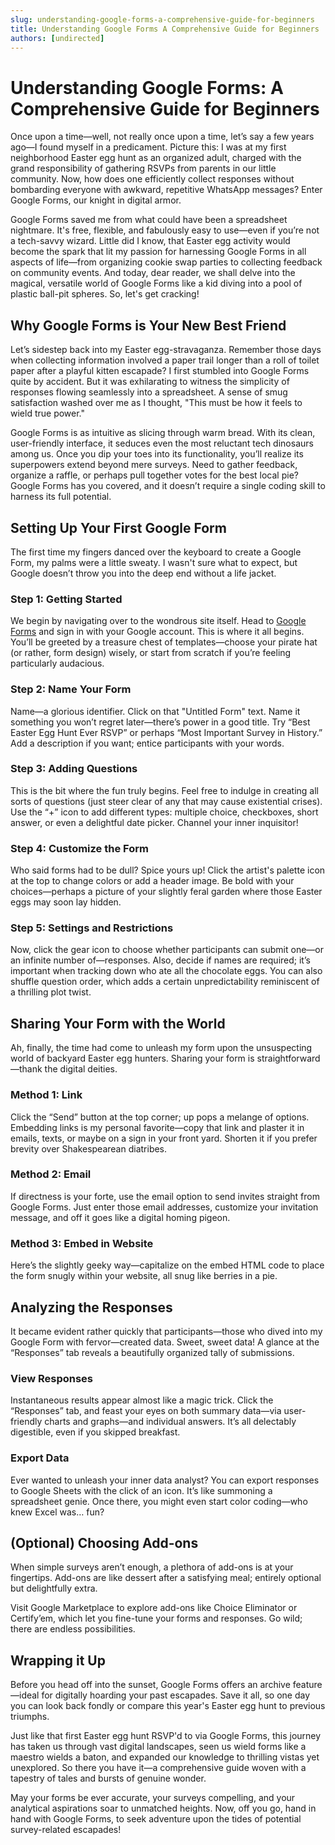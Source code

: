 ```yaml
---
slug: understanding-google-forms-a-comprehensive-guide-for-beginners
title: Understanding Google Forms A Comprehensive Guide for Beginners
authors: [undirected]
---
```



# Understanding Google Forms: A Comprehensive Guide for Beginners

Once upon a time—well, not really once upon a time, let’s say a few years ago—I found myself in a predicament. Picture this: I was at my first neighborhood Easter egg hunt as an organized adult, charged with the grand responsibility of gathering RSVPs from parents in our little community. Now, how does one efficiently collect responses without bombarding everyone with awkward, repetitive WhatsApp messages? Enter Google Forms, our knight in digital armor.

Google Forms saved me from what could have been a spreadsheet nightmare. It's free, flexible, and fabulously easy to use—even if you’re not a tech-savvy wizard. Little did I know, that Easter egg activity would become the spark that lit my passion for harnessing Google Forms in all aspects of life—from organizing cookie swap parties to collecting feedback on community events. And today, dear reader, we shall delve into the magical, versatile world of Google Forms like a kid diving into a pool of plastic ball-pit spheres. So, let's get cracking!

## Why Google Forms is Your New Best Friend

Let’s sidestep back into my Easter egg-stravaganza. Remember those days when collecting information involved a paper trail longer than a roll of toilet paper after a playful kitten escapade? I first stumbled into Google Forms quite by accident. But it was exhilarating to witness the simplicity of responses flowing seamlessly into a spreadsheet. A sense of smug satisfaction washed over me as I thought, "This must be how it feels to wield true power."

Google Forms is as intuitive as slicing through warm bread. With its clean, user-friendly interface, it seduces even the most reluctant tech dinosaurs among us. Once you dip your toes into its functionality, you’ll realize its superpowers extend beyond mere surveys. Need to gather feedback, organize a raffle, or perhaps pull together votes for the best local pie? Google Forms has you covered, and it doesn’t require a single coding skill to harness its full potential.

## Setting Up Your First Google Form

The first time my fingers danced over the keyboard to create a Google Form, my palms were a little sweaty. I wasn't sure what to expect, but Google doesn’t throw you into the deep end without a life jacket.

### Step 1: Getting Started

We begin by navigating over to the wondrous site itself. Head to [Google Forms](https://forms.google.com) and sign in with your Google account. This is where it all begins. You’ll be greeted by a treasure chest of templates—choose your pirate hat (or rather, form design) wisely, or start from scratch if you’re feeling particularly audacious.

### Step 2: Name Your Form

Name—a glorious identifier. Click on that "Untitled Form" text. Name it something you won’t regret later—there’s power in a good title. Try “Best Easter Egg Hunt Ever RSVP” or perhaps “Most Important Survey in History.” Add a description if you want; entice participants with your words.

### Step 3: Adding Questions

This is the bit where the fun truly begins. Feel free to indulge in creating all sorts of questions (just steer clear of any that may cause existential crises). Use the “+” icon to add different types: multiple choice, checkboxes, short answer, or even a delightful date picker. Channel your inner inquisitor!

### Step 4: Customize the Form

Who said forms had to be dull? Spice yours up! Click the artist's palette icon at the top to change colors or add a header image. Be bold with your choices—perhaps a picture of your slightly feral garden where those Easter eggs may soon lay hidden.

### Step 5: Settings and Restrictions

Now, click the gear icon to choose whether participants can submit one—or an infinite number of—responses. Also, decide if names are required; it’s important when tracking down who ate all the chocolate eggs. You can also shuffle question order, which adds a certain unpredictability reminiscent of a thrilling plot twist.

## Sharing Your Form with the World

Ah, finally, the time had come to unleash my form upon the unsuspecting world of backyard Easter egg hunters. Sharing your form is straightforward—thank the digital deities.

### Method 1: Link

Click the “Send” button at the top corner; up pops a melange of options. Embedding links is my personal favorite—copy that link and plaster it in emails, texts, or maybe on a sign in your front yard. Shorten it if you prefer brevity over Shakespearean diatribes.

### Method 2: Email

If directness is your forte, use the email option to send invites straight from Google Forms. Just enter those email addresses, customize your invitation message, and off it goes like a digital homing pigeon.

### Method 3: Embed in Website

Here’s the slightly geeky way—capitalize on the embed HTML code to place the form snugly within your website, all snug like berries in a pie.

## Analyzing the Responses

It became evident rather quickly that participants—those who dived into my Google Form with fervor—created data. Sweet, sweet data! A glance at the “Responses” tab reveals a beautifully organized tally of submissions.

### View Responses

Instantaneous results appear almost like a magic trick. Click the “Responses” tab, and feast your eyes on both summary data—via user-friendly charts and graphs—and individual answers. It’s all delectably digestible, even if you skipped breakfast.

### Export Data

Ever wanted to unleash your inner data analyst? You can export responses to Google Sheets with the click of an icon. It’s like summoning a spreadsheet genie. Once there, you might even start color coding—who knew Excel was… fun?

## (Optional) Choosing Add-ons

When simple surveys aren’t enough, a plethora of add-ons is at your fingertips. Add-ons are like dessert after a satisfying meal; entirely optional but delightfully extra.

Visit Google Marketplace to explore add-ons like Choice Eliminator or Certify’em, which let you fine-tune your forms and responses. Go wild; there are endless possibilities.

## Wrapping it Up

Before you head off into the sunset, Google Forms offers an archive feature—ideal for digitally hoarding your past escapades. Save it all, so one day you can look back fondly or compare this year's Easter egg hunt to previous triumphs.

Just like that first Easter egg hunt RSVP'd to via Google Forms, this journey has taken us through vast digital landscapes, seen us wield forms like a maestro wields a baton, and expanded our knowledge to thrilling vistas yet unexplored. So there you have it—a comprehensive guide woven with a tapestry of tales and bursts of genuine wonder.

May your forms be ever accurate, your surveys compelling, and your analytical aspirations soar to unmatched heights. Now, off you go, hand in hand with Google Forms, to seek adventure upon the tides of potential survey-related escapades!